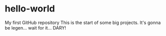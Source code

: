 # hello-world
My first GitHub repository
This is the start of some big projects.
It's gonna be legen... wait for it... DARY!
